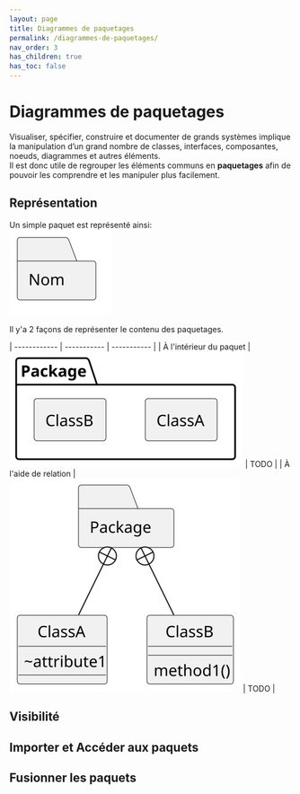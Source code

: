 ```yaml
---
layout: page
title: Diagrammes de paquetages
permalink: /diagrammes-de-paquetages/
nav_order: 3
has_children: true
has_toc: false
---
```



# Diagrammes de paquetages
Visualiser, spécifier, construire et documenter de grands systèmes implique la manipulation d’un grand nombre de classes, interfaces, composantes, noeuds, diagrammes et autres éléments.  
Il est donc utile de regrouper les éléments communs en **paquetages** afin de pouvoir les comprendre et les
manipuler plus facilement.

## Représentation  
Un simple paquet est représenté ainsi:  
![](/out/plant_uml/singlePackagesRepresentation/singlePackagesRepresentation.svg)

Il y'a 2 façons de représenter le contenu des paquetages.

| ------------ | ----------- | ----------- |
| À l'intérieur du paquet | ![](/out/plant_uml/packageReprésentation1/packageReprésentation1.svg) | TODO |
| À l'aide de relation | ![](/out/plant_uml/packageReprésentation2/packageReprésentation2.svg) | TODO |

## Visibilité

## Importer et Accéder aux paquets

## Fusionner les paquets